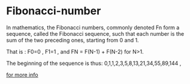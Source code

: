 # Fibonacci-number

In mathematics, the Fibonacci numbers, commonly denoted Fn form a sequence, called the Fibonacci sequence, such that each number is the sum of the two preceding ones, starting from 0 and 1. 

That is :
F0=0 , F1=1 , and FN = F(N-1) + F(N-2)  for N>1.

The beginning of the sequence is thus: 
0,1,1,2,3,5,8,13,21,34,55,89,144 , 

[for more info](https://en.wikipedia.org/wiki/Fibonacci_number)
